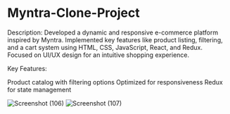 ﻿# Myntra-Clone-Project

Description:
Developed a dynamic and responsive e-commerce platform inspired by Myntra. Implemented key features like product listing, filtering, and a cart system using HTML, CSS, JavaScript, React, and Redux. Focused on UI/UX design for an intuitive shopping experience.

Key Features:

Product catalog with filtering options
Optimized for responsiveness
Redux for state management

![Screenshot (106)](https://github.com/user-attachments/assets/be95c39d-9e26-4c93-979a-e5f44110f019)
![Screenshot (107)](https://github.com/user-attachments/assets/d26f99d0-9dcd-48b9-83bd-f920f89fee0a)


